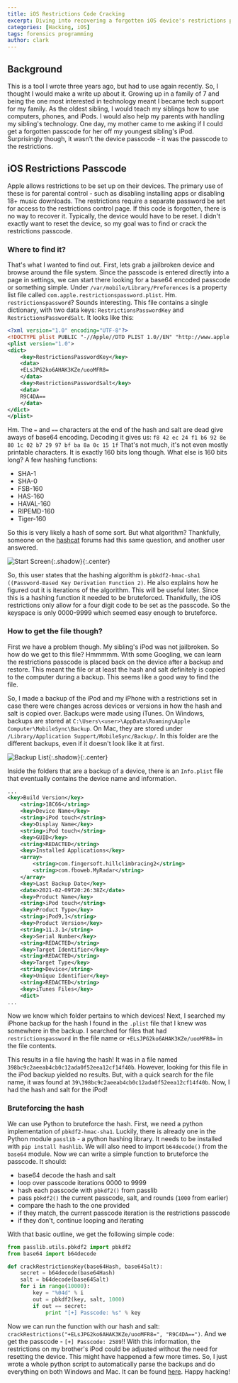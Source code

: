 ```yaml
---
title: iOS Restrictions Code Cracking
excerpt: Diving into recovering a forgotten iOS device's restrictions passcode and writing a tool to do so automatically. 
categories: [Hacking, iOS]
tags: forensics programming
author: clark
---
```


## Background

This is a tool I wrote three years ago, but had to use again recently. So, I thought I would make a write up about it. Growing up in a family of 7 and being the one most interested in technology meant I became tech support for my family. As the oldest sibling, I would teach my siblings how to use computers, phones, and iPods. I would also help my parents with handling my sibling's technology. One day, my mother came to me asking if I could get a forgotten passcode for her off my youngest sibling's iPod. Surprisingly though, it wasn't the device passcode - it was the passcode to the restrictions.

## iOS Restrictions Passcode

Apple allows restrictions to be set up on their devices. The primary use of these is for parental control - such as disabling installing apps or disabling 18+ music downloads. The restrictions require a separate password be set for access to the restrictions control page. If this code is forgotten, there is no way to recover it. Typically, the device would have to be reset. I didn't exactly want to reset the device, so my goal was to find or crack the restrictions passcode.

### Where to find it?

That's what I wanted to find out. First, lets grab a jailbroken device and browse around the file system. Since the passcode is entered directly into a page in settings, we can start there looking for a base64 encoded passcode or something simple. Under `/var/mobile/Library/Preferences` is a property list file called `com.apple.restrictionspassword.plist`. Hm. `restrictionspassword`? Sounds interesting. This file contains a single dictionary, with two data keys: `RestrictionsPasswordKey` and `RestrictionsPasswordSalt`. It looks like this:

```xml
<?xml version="1.0" encoding="UTF-8"?>
<!DOCTYPE plist PUBLIC "-//Apple//DTD PLIST 1.0//EN" "http://www.apple.com/DTDs/PropertyList-1.0.dtd">
<plist version="1.0">
<dict>
	<key>RestrictionsPasswordKey</key>
	<data>
	+ELsJPG2ko6AHAK3KZe/uooMFR8=
	</data>
	<key>RestrictionsPasswordSalt</key>
	<data>
	R9C4DA==
	</data>
</dict>
</plist>
```

Hm. The `=` and `==` characters at the end of the hash and salt are dead give aways of base64 encoding. Decoding it gives us: `f8 42 ec 24 f1 b6 92 8e 80 1c 02 b7 29 97 bf ba 8a 0c 15 1f` That's not much, it's not even mostly printable characters. It is exactly 160 bits long though. What else is 160 bits long? A few hashing functions: 

- SHA-1
- SHA-0
- FSB-160
- HAS-160
- HAVAL-160
- RIPEMD-160
- Tiger-160

So this is very likely a hash of some sort. But what algorithm? Thankfully, someone on the [hashcat](https://hashcat.net/forum/thread-2892.html) forums had this same question, and another user answered.  


![Start Screen](https://starwarsfan2099.github.io/public/2021-08-03/post.jpg){:.shadow}{:.center}


So, this user states that the hashing algorithm is `pbkdf2-hmac-sha1 ((Password-Based Key Derivation Function 2)`. He also explains how he figured out it is iterations of the algorithm. This will be useful later. Since this is a hashing function it needed to be bruteforced. Thankfully, the iOS restrictions only allow for a four digit code to be set as the passcode. So the keyspace is only 0000-9999 which seemed easy enough to bruteforce.

### How to get the file though?

First we have a problem though. My sibling's iPod was not jailbroken. So how do we get to this file? Hmmmmm. With some Googling, we can learn the restrictions passcode is placed back on the device after a backup and restore. This meant the file or at least the hash and salt definitely is copied to the computer during a backup. This seems like a good way to find the file. 

So, I made a backup of the iPod and my iPhone with a restrictions set in case there were changes across devices or versions in how the hash and salt is copied over. Backups were made using iTunes. On Windows, backups are stored at `C:\Users\<user>\AppData\Roaming\Apple Computer\MobileSync\Backup`. On Mac, they are stored under `/Library/Application Support/MobileSync/Backup/`. In this folder are the different backups, even if it doesn't look like it at first.  


![Backup List](https://starwarsfan2099.github.io/public/2021-08-03/list.JPG){:.shadow}{:.center}


Inside the folders that are a backup of a device, there is an `Info.plist` file that eventually contains the device name and information.

```xml
...
<key>Build Version</key>
	<string>18C66</string>
	<key>Device Name</key>
	<string>iPod touch</string>
	<key>Display Name</key>
	<string>iPod touch</string>
	<key>GUID</key>
	<string>REDACTED</string>
	<key>Installed Applications</key>
	<array>
		<string>com.fingersoft.hillclimbracing2</string>
		<string>com.fboweb.MyRadar</string>
	</array>
	<key>Last Backup Date</key>
	<date>2021-02-09T20:26:38Z</date>
	<key>Product Name</key>
	<string>iPod touch</string>
	<key>Product Type</key>
	<string>iPod9,1</string>
	<key>Product Version</key>
	<string>11.3.1</string>
	<key>Serial Number</key>
	<string>REDACTED</string>
	<key>Target Identifier</key>
	<string>REDACTED</string>
	<key>Target Type</key>
	<string>Device</string>
	<key>Unique Identifier</key>
	<string>REDACTED</string>
	<key>iTunes Files</key>
	<dict>
...
 ```

Now we know which folder pertains to which devices! Next, I searched my iPhone backup for the hash I found in the `.plist` file that I knew was somewhere in the backup. I searched for files that had `restrictionspassword` in the file name or `+ELsJPG2ko6AHAK3KZe/uooMFR8=` in the file contents.

This results in a file having the hash! It was in a file named `398bc9c2aeeab4cb0c12ada0f52eea12cf14f40b`. However, looking for this file in the iPod backup yielded no results. But, with a quick search for the file name, it was found at `39\398bc9c2aeeab4cb0c12ada0f52eea12cf14f40b`. Now, I had the hash and salt for the iPod!

### Bruteforcing the hash

We can use Python to bruteforce the hash. First, we need a python implementation of `pbkdf2-hmac-sha1`. Luckily, there is already one in the Python module `passlib` - a python hashing library. It needs to be installed with `pip install hashlib`. We will also need to import `b64decode()` from the `base64` module. Now we can write a simple function to bruteforce the passcode. It should:

- base64 decode the hash and salt
- loop over passcode iterations 0000 to 9999
- hash each passcode with `pbkdf2()` from passlib
- pass `pbkdf2()` the current passcode, salt, and rounds (`1000` from earlier)
- compare the hash to the one provided
- if they match, the current passcode iteration is the restrictions passcode
- if they don't, continue looping and iterating

With that basic outline, we get the following simple code:

```python
from passlib.utils.pbkdf2 import pbkdf2
from base64 import b64decode

def crackRestrictionsKey(base64Hash, base64Salt):
    secret = b64decode(base64Hash)
    salt = b64decode(base64Salt)
    for i in range(10000):
        key = "%04d" % i
        out = pbkdf2(key, salt, 1000)
        if out == secret:
            print "[+] Passcode: %s" % key
```

Now we can run the function with our hash and salt: `crackRestrictions("+ELsJPG2ko6AHAK3KZe/uooMFR8=", "R9C4DA==")`. And we get the passcode - `[+] Passcode: 2589`!! With this information, the restrictions on my brother's iPod could be adjusted without the need for resetting the device. This might have happened a few more times. So, I just wrote a whole python script to automatically parse the backups and do everything on both Windows and Mac. It can be found [here](https://github.com/Starwarsfan2099/iOS-Restriction-Key-Cracker/blob/master/KeyCracker.py). Happy hacking!